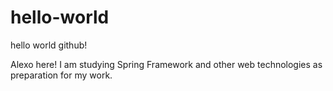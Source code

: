 # hello-world
hello world github!

Alexo here! I am studying Spring Framework and other web technologies as preparation for my work.

